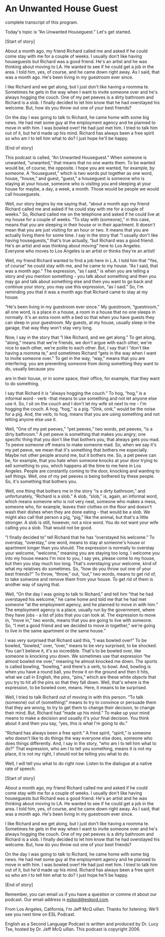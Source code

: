 # An Unwanted House Guest

complete transcript of this program.

Today's topic is “An Unwanted Houseguest.”  Let's get started.

[Start of story]

About a month ago, my friend Richard called me and asked if he could come stay with me for a couple of weeks.  I usually don't like having houseguests but Richard was a good friend.  He's an artist and he was thinking about moving to LA.  He wanted to see if he could get a job in the area.  I told him, yes, of course, and he came down right away.  As I said, that was a month ago.  He's been living in my guestroom ever since.

I like Richard and we get along, but I just don't like having a roomma te. Sometimes he gets in the way when I want to invite someone over and he's always hogging the couch.  One of my pet peeves is a dirty bathroom and Richard is a slob.  I finally decided to let him know that he had overstayed his welcome.  But, how do you throw out one of your best friends?

On the day I was going to talk to Richard, he came home with some big news. He had met some guy at the employment agency and he planned to move in with him.  I was bowled over!  He had just met him.  I tried to talk him out of it, but he'd made up his mind.  Richard has always been a free spirit so who am I to tell him what to do?  I just hope he'll be happy.

[End of story]

 This podcast is called, “An Unwanted Houseguest.” When someone is unwanted, “unwanted,” that means that no one wants them.  To be wanted would be, of course, the opposite.  I hope you are wanted, for example, by someone.  A “houseguest,” which is two words put together as one word, house, “house,” and guest, “guest,” a houseguest is someone who is staying at your house, someone who is visiting you and sleeping at your house for maybe, a day, a week, a month.  Those would be people we would call houseguests.

Well, our story begins by me saying that, “about a month ago my friend Richard called me and asked if he could stay with me for a couple of weeks.”  So, Richard called me on the telephone and asked if he could live at my house for a couple of weeks.  “To stay with (someone),” in this case, means that you are sleeping in their house or in their apartment.  It doesn't mean that you are just visiting for an hour or two.  It means that you are actually living there for some time.  I say in the story that “I usually don't like having houseguests,” that's true actually, “but Richard was a good friend.  He's an artist and was thinking about moving” here to Los Angeles.  Everyone who moves to Los Angeles is an artist or thinks they're an artist!

Well, my friend Richard wanted to find a job here in L.A.  I told him that “Yes, of course” he could stay with me, and he came to my house.  “As I said, that was a month ago.”  The expression, “as I said,” is when you are telling a story and you mention something - you talk about something and then you may go and talk about something else and then you want to go back and continue your story, you may use this expression, “as I said.”  So, I'm reminding you that it was a month ago that Richard came to stay at my house.

“He's been living in my guestroom ever since.”  My guestroom, “guestroom,” all one word, is a place in a house, a room in a house that no one sleeps in normally.  It's an extra room with a bed so that when you have guests they can sleep in your guestroom.  My guests, at my house, usually sleep in the garage, that way they won't stay very long.

Now, I say in the story that “I like Richard, and we get along.”  To get along, “along,” means that we're friends, we don't argue with each other, we're nice to each other, we're polite to each other.  But, I say that I “don't like having a roomma te,” and sometimes Richard “gets in the way when I want to invite someone over.”  To get in the way, “way,” means that you are interfering; you are preventing someone from doing something they want to do, usually because you

 are in their house, or in some space, their office, for example, that they want to do something.

I say that Richard it is “always hogging the couch.”  To hog, “hog,” is a informal word - verb -that means to use something and not let anyone else use it.  So, I sit on the couch and I don't let my wife sit next to me - I'm hogging the couch.  A hog, “hog,” is a pig.  “Oink, oink,” would be the noise for a pig.  And, the verb, to hog, means that you are using something and not letting anyone else use it.

Well, “One of my pet peeves,” “pet peeves,” two words, pet peeves, “is a dirty bathroom.”  A pet peeve is something that makes you angry; one specific thing that you don't like that bothers you, that always gets you mad.  To peeve someone off means to make someone mad.  So, when we say it's my pet peeve, we mean that it's something that bothers me especially.  Maybe not other people around me, but it bothers me.  So, a pet peeve can be, for example, that you hate when someone knocks at your door trying to sell something to you, which happens all the time to me here in Los Angeles.  People are constantly coming to the door, knocking and wanting to sell things.  Well, one of my pet peeves is being bothered by these people.  So, it's something that bothers you.

Well, one thing that bothers me in the story “is a dirty bathroom,” and unfortunately, “Richard is a slob.”  A slob, “slob,” is, again, an informal word, which means someone who is not very neat, someone who makes a mess, someone who, for example, leaves their clothes on the floor and doesn't wash their dishes when they are done eating - that would be a slob.  We might also call that person a pig, “pig,” like the animal, but that's a little stronger.  A slob is still, however, not a nice word.  You do not want your wife calling you a slob.  That would not be good.

“I finally decided to” tell Richard that he has “overstayed his welcome.”  To overstay, “overstay,” one word, means to stay at someone's house or apartment longer than you should.  The expression is normally to overstay your welcome, “welcome,” meaning you are staying too long.  I welcome you into my house means I'm nice to you, I say yes, please come to my house, but then you stay much too long.  That's overstaying your welcome, kind of what my relatives do sometimes.  So, “how do you throw out one of your best friends?”  To throw, “throw,” out, “out,” two words, means to get rid of, to take someone and remove them from your house.  To get rid of them is another way of saying that.

 Well, “On the day I was going to talk to Richard,” and tell him “that he had overstayed his welcome,” he came home and told me that he had met someone “at the employment agency, and he planned to move in with him.”  The employment agency is a place, usually run by the government, where they have jobs - a list of jobs that you can look at.  The expression to move in, “move in,” two words, means that you are going to live with someone.  So, “I met a good friend and we decided to move in together,” we're going to live in the same apartment or the same house.”

I was very surprised that Richard said this, “I was bowled over!”  To be bowled, “bowled,” over, “over,” means to be very surprised, to be shocked.  You can't believe it, it's so incredible.  That's to be bowled over, like someone is knocking you down.  We sometimes use that expression “he almost bowled me over,” meaning he almost knocked me down.  The sports is called bowling, “bowling,” and there's a verb, to bowl.  And, bowling is when you have a round ball, you throw it on the ground and then it hits, what we call in English, the pins, “pins,” which are these white objects that you try to hit all the pins so that they fall down. Well, that's where is the expression, to be bowled over, means.  Here, it means to be surprised.

Well, I tried to talk Richard out of moving in with this person.  “To talk (someone) out of (something)” means to try to convince or persuade them that they are wrong, to try to get them to change their decision, to change their mind.  But, Richard had “made up his mind.”  To make up your mind means to make a decision and usually it's your final decision.  You think about it and then you say, “yes, this is what I'm going to do.”

“Richard has always been a free spirit.”  A free spirit, “spirit,” is someone who doesn't like to do things the way everyone else does, someone who does things differently.  And, I say in the story, “who am I to tell him what to do?”  That expression, who am I to tell you something, means it is not my place, it is not my right, I should not be telling you what to do.

Well, I will tell you what to do right now: Listen to the dialogue at a native rate of speech.

 [Start of story]

About a month ago, my friend Richard called me and asked if he could come stay with me for a couple of weeks.  I usually don't like having houseguests but Richard was a good friend.  He's an artist and he was thinking about moving to LA.  He wanted to see if he could get a job in the area.  I told him, yes, of course, and he came down right away.  As I said, that was a month ago.  He's been living in my guestroom ever since.

I like Richard and we get along, but I just don't like having a roomma te. Sometimes he gets in the way when I want to invite someone over and he's always hogging the couch.  One of my pet peeves is a dirty bathroom and Richard is a slob.  I finally decided to let him know that he had overstayed his welcome.  But, how do you throw out one of your best friends?

On the day I was going to talk to Richard, he came home with some big news. He had met some guy at the employment agency and he planned to move in with him.  I was bowled over!  He had just met him.  I tried to talk him out of it, but he'd made up his mind.  Richard has always been a free spirit so who am I to tell him what to do?  I just hope he'll be happy.

[End of story]

  Remember, you can email us if you have a question or comme nt about our podcast.  Our email address is eslpod@eslpod.com.

From Los Angeles, California, I'm Jeff McQ uillan.  Thanks for listening.  We'll see you next time on ESL Podcast.

English as a Second Language Podcast is written and produced by Dr. Lucy Tse, hosted by Dr. Jeff McQ uillan.  This podcast is copyright 2006.

